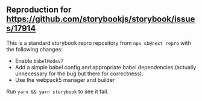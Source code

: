 ## Reproduction for https://github.com/storybookjs/storybook/issues/17914

This is a standard storybook repro repository from `npx sb@next repro` with the following changes:

- Enable `babelModeV7`
- Add a simple babel config and appropriate babel dependencies (actually unnecessary for the bug but there for correctness).
- Use the webpack5 manager and builder

Run `yarn && yarn storybook` to see it fail.
